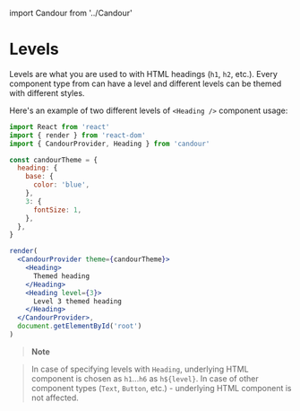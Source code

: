 import Candour from '../Candour'

# Levels

Levels are what you are used to with HTML headings (`h1`, `h2`, etc.). Every
component type from <Candour /> can have a level and different levels can be
themed with different styles.

Here's an example of two different levels of `<Heading />` component usage:

```jsx
import React from 'react'
import { render } from 'react-dom'
import { CandourProvider, Heading } from 'candour'

const candourTheme = {
  heading: {
    base: {
      color: 'blue',
    },
    3: {
      fontSize: 1,
    },
  },
}

render(
  <CandourProvider theme={candourTheme}>
    <Heading>
      Themed heading
    </Heading>
    <Heading level={3}>
      Level 3 themed heading
    </Heading>
  </CandourProvider>,
  document.getElementById('root')
)
```

> **Note**

> In case of specifying levels with `Heading`, underlying HTML component is
chosen as `h1`...`h6` as `h${level}`. In case of other component types
(`Text`, `Button`, etc.) - underlying HTML component is not affected.
